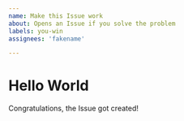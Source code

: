 ```yaml
---
name: Make this Issue work 
about: Opens an Issue if you solve the problem
labels: you-win
assignees: 'fakename'

---
```


# Hello World

Congratulations, the Issue got created! 
